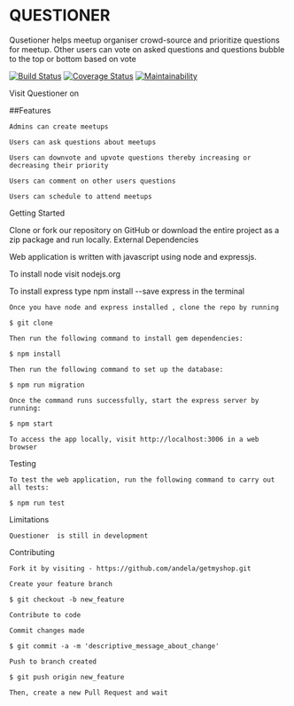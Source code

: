 # QUESTIONER


Qusetioner helps meetup organiser crowd-source and prioritize questions for meetup. Other users can
vote on asked questions and questions bubble to the top or bottom based on vote

[![Build Status](https://travis-ci.org/innocentEdosa/QUESTIONER.svg?branch=develop)](https://travis-ci.org/innocentEdosa/QUESTIONER) [![Coverage Status](https://coveralls.io/repos/github/innocentEdosa/QUESTIONER/badge.svg?branch=develop)](https://coveralls.io/github/innocentEdosa/QUESTIONER?branch=develop) [![Maintainability](https://api.codeclimate.com/v1/badges/d924ca34755d0f465fa7/maintainability)](https://codeclimate.com/github/innocentEdosa/QUESTIONER/maintainability)


Visit Questioner on 

##Features

    Admins can create meetups

    Users can ask questions about meetups 

    Users can downvote and upvote questions thereby increasing or decreasing their priority

    Users can comment on other users questions
    
    Users can schedule to attend meetups

 

Getting Started

Clone or fork our repository on GitHub or download the entire project as a zip package and run locally.
External Dependencies

Web application is written with javascript using node and expressjs.

To install node  visit nodejs.org

To install express type npm install --save express in the terminal

    Once you have node and express installed , clone the repo by running

    $ git clone 

    Then run the following command to install gem dependencies:

    $ npm install

    Then run the following command to set up the database:

    $ npm run migration

    Once the command runs successfully, start the express server by running:

    $ npm start

    To access the app locally, visit http://localhost:3006 in a web browser

Testing

    To test the web application, run the following command to carry out all tests:

    $ npm run test


Limitations

    Questioner  is still in development

Contributing

    Fork it by visiting - https://github.com/andela/getmyshop.git

    Create your feature branch

    $ git checkout -b new_feature

    Contribute to code

    Commit changes made

    $ git commit -a -m 'descriptive_message_about_change'

    Push to branch created

    $ git push origin new_feature

    Then, create a new Pull Request and wait
    
    


